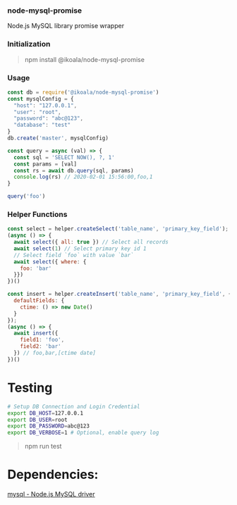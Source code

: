 ### node-mysql-promise
Node.js MySQL library promise wrapper

### Initialization
> npm install @ikoala/node-mysql-promise

### Usage
```javascript
const db = require('@ikoala/node-mysql-promise')
const mysqlConfig = {
  "host": "127.0.0.1",
  "user": "root",
  "password": "abc@123",
  "database": "test"
}
db.create('master', mysqlConfig)

const query = async (val) => {
  const sql = 'SELECT NOW(), ?, 1'
  const params = [val]
  const rs = await db.query(sql, params)
  console.log(rs) // 2020-02-01 15:56:00,foo,1
}

query('foo')
```

### Helper Functions
```javascript
const select = helper.createSelect('table_name', 'primary_key_field');
(async () => {
  await select({ all: true }) // Select all records
  await select(1) // Select primary key id 1
  // Select field `foo` with value `bar`
  await select({ where: {
    foo: 'bar'
  }})
})()

const insert = helper.createInsert('table_name', 'primary_key_field', {
  defaultFields: {
    ctime: () => new Date()
  }
});
(async () => {
  await insert({
    field1: 'foo',
    field2: 'bar'
  }) // foo,bar,[ctime date]
})()
```

# Testing

```bash
# Setup DB Connection and Login Credential
export DB_HOST=127.0.0.1
export DB_USER=root
export DB_PASSWORD=abc@123
export DB_VERBOSE=1 # Optional, enable query log
```

> npm run test

# Dependencies:
[mysql - Node.js MySQL driver](https://www.npmjs.com/package/mysql)
